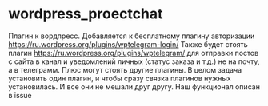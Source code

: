 # wordpress_proectchat
Плагин к вордпресс. Добавляется к бесплатному плагину авторизации https://ru.wordpress.org/plugins/wptelegram-login/
Также будет стоять плагин https://ru.wordpress.org/plugins/wptelegram/ для отправки постов с сайта в канал и уведомлений личных (статус заказа и т.д.) не на почту, а в телеграмм. Плюс могут стоять другие плагины.
В целом задача установить один плагин, и чтобы сразу связка плагинов нужных установилась. И все они не мешали друг другу.
Наш функционал описан в issue
